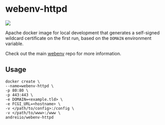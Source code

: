 # webenv-httpd

[![](https://images.microbadger.com/badges/image/andreiio/webenv-httpd.svg)](https://microbadger.com/images/andreiio/webenv-httpd)

Apache docker image for local development that generates a self-signed wildcard certificate on the first run, based on the `DOMAIN` environment variable.

Check out the main [webenv](https://github.com/andreiio/webenv) repo for more information.

## Usage
```
docker create \
--name=webenv-httpd \
-p 80:80 \
-p 443:443 \
-e DOMAIN=<example.tld> \
-e FCGI_URL=<hostname> \
-v </path/to/config>:/config \
-v </path/to/www>:/www \
andreiio/webenv-httpd
```
